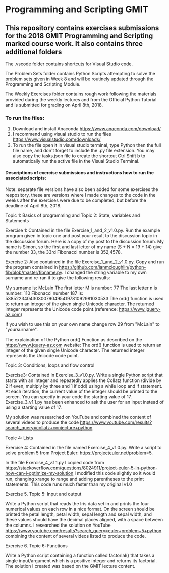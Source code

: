  # Programming and Scripting GMIT
## This repository contains exercises submissions for the 2018 GMIT Programming and Scripting marked course work. It also contains three additional folders

The .vscode folder contains shortcuts for Visual Studio code.

The Problem Sets folder contains Python Scripts attempting to solve the problem sets given in Week 8 and will be routinely updated through the Programming and Scripting Module. 

The Weekly Exercises folder contains rough work following the materials provided during the weekly lectures and from the Official Python Tutorial and is submitted for grading on April 8th, 2018. 

### To run the files:
1. Download and install Anaconda https://www.anaconda.com/download/
2. I recommend using visual studio to run the files https://www.visualstudio.com/downloads/
3. To run the file open it in visual studio terminal, type Python then the full file name, and don't forget to include the .py file        extension. You may also copy the tasks.json file to create the shortcut Ctrl Shift b to automatically run the active file in the      Visual Studio Terminal.

#### Descriptions of exercise submissions and instructions how to run the associated scripts:

Note: separate file versions have also been added for some exercises the respository, these are versions where I made changes to the code in the weeks after the exercises were due to be completed, but before the deadline of April 8th, 2018. 

Topic 1: Basics of programming and Topic 2: State, variables and Statements

Exercise 1: Contained in the file Exercise_1_and_2_v1.0.py. Run the example program given in topic one and post your result to the discussion topic in the discussion forum. Here is a copy of my post to the discussion forum. My name is Simon, so the first and last letter of my name (S + N = 19 + 14) give the number  33, the 33rd Fibonacci number is 352,4578. 

Exercise 2: Also contained in the file Exercise_1_and_2_v1.0.py. Copy and run the program contained in https://github.com/ianmcloughlin/python-fib/blob/master/fibname.py. I changed the string variable to my own surname and re-ran it to give the following results:

My surname is: McLain
The first letter M is number: 77
The last letter n is number: 110
Fibonacci number 187 is: 538522340430300790495419781092981030533
The ord() function is used to return an integer of the given single Unicode character. The returned integer represents the Unicode code point.(reference: https://www.jquery-az.com)

If you wish to use this on your own name change row 29 from "McLain" to "yoursurname". 

The explaination of the Python ord() Function as described on the https://www.jquery-az.com website: The ord() function is used to return an integer of the given single Unicode character. The returned integer represents the Unicode code point.

Topic 3: Conditions, loops and flow control

Exercise3: Contained in Exercise_3_v1.0.py. Write a single Python script that starts with an integer and repeatedly applies the Collatz function (divide by 2 if even, multiply by three and 1 if odd) using a while loop and if statement. At each iteration, the current value of the integer should be printed to the screen. You can specify in your code the starting value of 17. Exercise_3_v1.1.py has been enhanced to ask the user for an input instead of using a starting value of 17. 

My solution was researched on YouTube and combined the content of several videos to produce the code https://www.youtube.com/results?search_query=collatz+conjecture+python

Topic 4: Lists

Exercise 4: Contained in the file named Exercise_4_v1.0.py. Write a script to solve problem 5 from Project Euler: https://projecteuler.net/problem=5. 

In the file Exercise_4_v.1.1.py I copied code from https://stackoverflow.com/questions/8024911/project-euler-5-in-python-how-can-i-optimize-my-solution 
I modified this code slightly so it would run, changing xrange to range and adding parentheses to the print statements.
This code runs much faster than my original v1.0

Exercise 5. Topic 5: Input and output

Write a Python script that reads the Iris data set in and prints the four numerical values on each row in a nice format. On the screen should be printed the petal length, petal width, sepal length and sepal width, and these values should have the decimal places aligned, with a space between the columns. I researched the solution on YouTube https://www.youtube.com/results?search_query=euler+problem+5+python combining the content of several videos listed to produce the code. 

Exercise 6. Topic 6: Functions

Write a Python script containing a function called factorial() that takes a single input/argument which is a positive integer and returns its factorial. The solution I created was based on the GMIT lecture content. 
